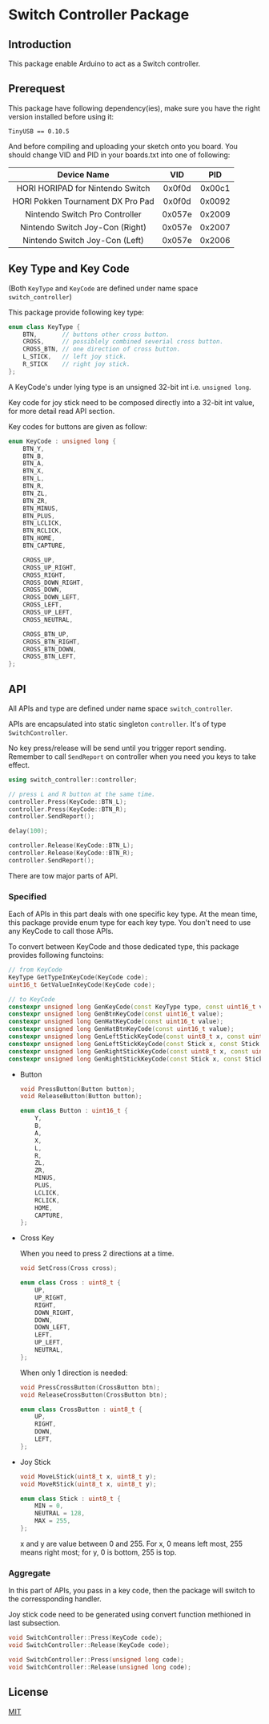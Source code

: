 # Switch Controller Package

## Introduction

This package enable Arduino to act as a Switch controller.

## Prerequest

This package have following dependency(ies),
make sure you have the right version installed before using it:

```
TinyUSB == 0.10.5
```

And before compiling and uploading your sketch onto you board.
You should change VID and PID in your boards.txt into one of following:

|            Device Name            |  VID   |  PID   |
|:---------------------------------:|:------:|:------:|
| HORI HORIPAD for Nintendo Switch  | 0x0f0d | 0x00c1 |
| HORI Pokken Tournament DX Pro Pad | 0x0f0d | 0x0092 |
|  Nintendo Switch Pro Controller   | 0x057e | 0x2009 |
|  Nintendo Switch Joy-Con (Right)  | 0x057e | 0x2007 |
|  Nintendo Switch Joy-Con (Left)   | 0x057e | 0x2006 |

## Key Type and Key Code

(Both `KeyType` and `KeyCode` are defined under name space `switch_controller`)

This package provide following key type:

```cpp
enum class KeyType {
    BTN,       // buttons other cross button.
    CROSS,     // possiblely combined severial cross button.
    CROSS_BTN, // one direction of cross button.
    L_STICK,   // left joy stick.
    R_STICK    // right joy stick.
};
```

A KeyCode's under lying type is an unsigned 32-bit int i.e. `unsigned long`.

Key code for joy stick need to be composed directly into a 32-bit int value,
for more detail read API section.

Key codes for buttons are given as follow:

```cpp
enum KeyCode : unsigned long {
    BTN_Y,
    BTN_B,
    BTN_A,
    BTN_X,
    BTN_L,
    BTN_R,
    BTN_ZL,
    BTN_ZR,
    BTN_MINUS,
    BTN_PLUS,
    BTN_LCLICK,
    BTN_RCLICK,
    BTN_HOME,
    BTN_CAPTURE,

    CROSS_UP,
    CROSS_UP_RIGHT,
    CROSS_RIGHT,
    CROSS_DOWN_RIGHT,
    CROSS_DOWN,
    CROSS_DOWN_LEFT,
    CROSS_LEFT,
    CROSS_UP_LEFT,
    CROSS_NEUTRAL,

    CROSS_BTN_UP,
    CROSS_BTN_RIGHT,
    CROSS_BTN_DOWN,
    CROSS_BTN_LEFT,
};
```
## API                     
                           
All APIs and type are defined under name space `switch_controller`.

APIs are encapsulated into static singleton `controller`.
It's of type `SwitchController`.

No key press/release will be send until you trigger report sending.
Remember to call `SendReport` on controller when you need you keys to take effect.

```cpp
using switch_controller::controller;

// press L and R button at the same time.
controller.Press(KeyCode::BTN_L);
controller.Press(KeyCode::BTN_R);
controller.SendReport();

delay(100);

controller.Release(KeyCode::BTN_L);
controller.Release(KeyCode::BTN_R);
controller.SendReport();
```

There are tow major parts of API.

### Specified

Each of APIs in this part deals with one specific key type.
At the mean time, this package provide enum type for each key type.
You don't need to use any KeyCode to call those APIs.

To convert between KeyCode and those dedicated type,
this package provides following functoins:

```cpp
// from KeyCode
KeyType GetTypeInKeyCode(KeyCode code);
uint16_t GetValueInKeyCode(KeyCode code);

// to KeyCode
constexpr unsigned long GenKeyCode(const KeyType type, const uint16_t value);
constexpr unsigned long GenBtnKeyCode(const uint16_t value);
constexpr unsigned long GenHatKeyCode(const uint16_t value);
constexpr unsigned long GenHatBtnKeyCode(const uint16_t value);
constexpr unsigned long GenLeftStickKeyCode(const uint8_t x, const uint8_t y);
constexpr unsigned long GenLeftStickKeyCode(const Stick x, const Stick y);
constexpr unsigned long GenRightStickKeyCode(const uint8_t x, const uint8_t y);
constexpr unsigned long GenRightStickKeyCode(const Stick x, const Stick y);
```

- Button

  ```cpp
  void PressButton(Button button);
  void ReleaseButton(Button button);

  enum class Button : uint16_t {
      Y,
      B,
      A,
      X,
      L,
      R,
      ZL,
      ZR,
      MINUS,
      PLUS,
      LCLICK,
      RCLICK,
      HOME,
      CAPTURE,
  };
  ```
- Cross Key

  When you need to press 2 directions at a time.

  ```cpp
  void SetCross(Cross cross);

  enum class Cross : uint8_t {
      UP,
      UP_RIGHT,
      RIGHT,
      DOWN_RIGHT,
      DOWN,
      DOWN_LEFT,
      LEFT,
      UP_LEFT,
      NEUTRAL,
  };
  ```

  When only 1 direction is needed:

  ```cpp
  void PressCrossButton(CrossButton btn);
  void ReleaseCrossButton(CrossButton btn);

  enum class CrossButton : uint8_t {
      UP,
      RIGHT,
      DOWN,
      LEFT,
  };
  ```
- Joy Stick

  ```cpp
  void MoveLStick(uint8_t x, uint8_t y);
  void MoveRStick(uint8_t x, uint8_t y);

  enum class Stick : uint8_t {
      MIN = 0,
      NEUTRAL = 128,
      MAX = 255,
  };
  ```

  x and y are value between 0 and 255.
  For x, 0 means left most, 255 means right most;
  for y, 0 is bottom, 255 is top.

### Aggregate

In this part of APIs, you pass in a key code,
then the package will switch to the corressponding handler.

Joy stick code need to be generated using convert function methioned in last subsection.

```cpp
void SwitchController::Press(KeyCode code);
void SwitchController::Release(KeyCode code);

void SwitchController::Press(unsigned long code);
void SwitchController::Release(unsigned long code);
```

## License

[MIT](https://github.com/SirZenith/SwitchControlLibrary/blob/master/LICENSE)
